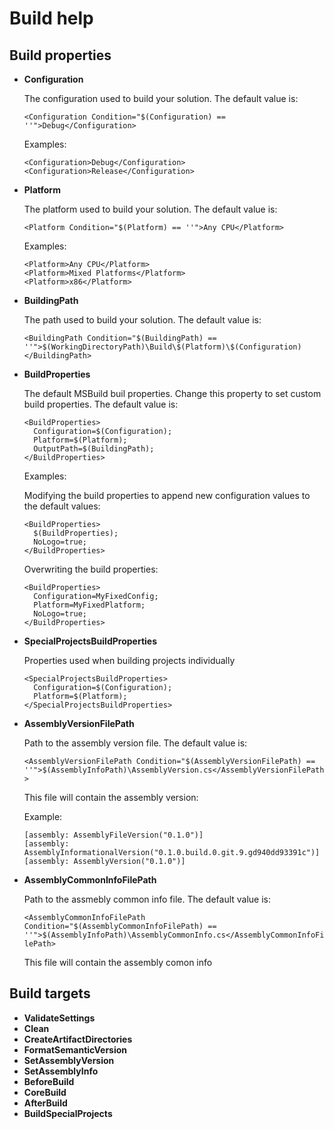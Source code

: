 # Build help  #

## Build properties ##

-	**Configuration**

	The configuration used to build your solution. The default value is:

	`<Configuration Condition="$(Configuration) == ''">Debug</Configuration>`

	Examples:

	```
	<Configuration>Debug</Configuration>
	<Configuration>Release</Configuration>
	```
	
-	**Platform**

	The platform used to build your solution. The default value is:

	`<Platform Condition="$(Platform) == ''">Any CPU</Platform>`

	Examples:

	```
	<Platform>Any CPU</Platform>
	<Platform>Mixed Platforms</Platform>
	<Platform>x86</Platform>
	```
	
-	**BuildingPath**

	The path used to build your solution. The default value is:

	`<BuildingPath Condition="$(BuildingPath) == ''">$(WorkingDirectoryPath)\Build\$(Platform)\$(Configuration)</BuildingPath>`

-	**BuildProperties**

	The default MSBuild buil properties. Change this property to set custom build properties. The default value is:

	```
	<BuildProperties>
	  Configuration=$(Configuration);
	  Platform=$(Platform);
	  OutputPath=$(BuildingPath);
	</BuildProperties>
	```
	
	Examples:

	Modifying the build properties to append new configuration values to the default values:

	```
	<BuildProperties>
	  $(BuildProperties);
	  NoLogo=true;
	</BuildProperties>
	```
	
	Overwriting the build properties:

	```
	<BuildProperties>
	  Configuration=MyFixedConfig;
	  Platform=MyFixedPlatform;
	  NoLogo=true;
	</BuildProperties>
	```
		
-	**SpecialProjectsBuildProperties**

	Properties used when building projects individually

	```
	<SpecialProjectsBuildProperties>
	  Configuration=$(Configuration);
	  Platform=$(Platform);
	</SpecialProjectsBuildProperties>
	```

-	**AssemblyVersionFilePath**

	Path to the assembly version file. The default value is:

	`<AssemblyVersionFilePath Condition="$(AssemblyVersionFilePath) == ''">$(AssemblyInfoPath)\AssemblyVersion.cs</AssemblyVersionFilePath>`

	This file will contain the assembly version:

	Example:

	```
	[assembly: AssemblyFileVersion("0.1.0")]
	[assembly: AssemblyInformationalVersion("0.1.0.build.0.git.9.gd940dd93391c")]
	[assembly: AssemblyVersion("0.1.0")]
	```

-	**AssemblyCommonInfoFilePath**

	Path to the assmebly common info file. The default value is:

	`<AssemblyCommonInfoFilePath Condition="$(AssemblyCommonInfoFilePath) == ''">$(AssemblyInfoPath)\AssemblyCommonInfo.cs</AssemblyCommonInfoFilePath>`

	This file will contain the assembly comon info
	
## Build targets ##

-	**ValidateSettings**
-	**Clean**
-	**CreateArtifactDirectories**
-	**FormatSemanticVersion**
-	**SetAssemblyVersion**
-	**SetAssemblyInfo**
-	**BeforeBuild**
-	**CoreBuild**
-	**AfterBuild**
-	**BuildSpecialProjects**

